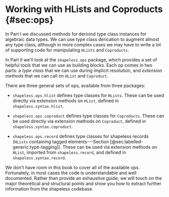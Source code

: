 # Working with HLists and Coproducts {#sec:ops}

In Part I we discussed methods for
derivind type class instances
for algebraic data types.
We can use type class derication
to augment almost any type class,
although in more complex cases
we may have to write a lot of supporting code
for manipulating `HLists` and `Coproducts`.

In Part II we'll look at the `shapeless.ops` package,
which provides a set of helpful tools
that we can use as building blocks.
Each op comes in two parts:
a *type class* that we can use during implicit resolution,
and *extension methods* that we can call on `HList` and `Coproduct`.

There are three general sets of ops,
available from three packages:

  - `shapeless.ops.hlist` defines type classes for `HLists`.
    These can be used directly via extension methods on `HList`,
    defined in `shapeless.syntax.hlist`.

  - `shapeless.ops.coproduct` defines type classes for `Coproducts`.
    These can be used directly via extension methods on `Coproduct`,
    defined in `shapeless.syntax.coproduct`.

  - `shapeless.ops.record` defines type classes for shapeless records
    (`HLists` containing
    tagged elements---Section [@sec:labelled-generic:type-tagging]).
    These can be used via extension methods on `HList`,
    imported from `shapeless.record`,
    and defined in `shapeless.syntax.record`.

We don't have room in this book
to cover all of the available ops.
Fortunately, in most cases the code
is understandable and well documented.
Rather than provide an exhaustive guide,
we will touch on
the major theoretical and structural points
and show you how to extract further information
from the shapeless codebase.
